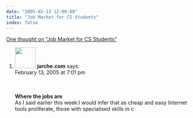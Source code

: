 ```yaml
---
date: "2005-02-13 12:00:00"
title: "Job Market for CS Students"
index: false
---
```


[One thought on &ldquo;Job Market for CS Students&rdquo;](/lemire/blog/2005/02-13-job-market-for-cs-students)

<ol class="comment-list">
<li id="comment-1220" class="comment even thread-even depth-1">
<div class="comment-author vcard">
<img alt src="https://secure.gravatar.com/avatar/?s=56&#038;d=mm&#038;r=g" srcset="https://secure.gravatar.com/avatar/?s=112&#038;d=mm&#038;r=g 2x" class="avatar avatar-56 photo avatar-default" height="56" width="56" decoding="async" /> <b class="fn">jarche.com</b> <span class="says">says:</span> </div>
<div class="comment-metadata"><time datetime="2005-02-13T19:01:28+00:00">February 13, 2005 at 7:01 pm</time></a> </div>
<div class="comment-content">
<p><br/>
<br/>
<trackback></trackback><strong>Where the jobs are</strong><br/>
As I said earlier this week:I would infer that as cheap and easy Internet tools proliferate, those with specialised skills in c</p>
</div>
</li>
</ol>

